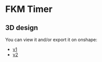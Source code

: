 # FKM Timer

## 3D design 
You can view it and/or export it on onshape: 
 - [v1](https://cad.onshape.com/documents/a197fb44982d02cf4b905a34/w/d4d582c400841c8d2afd5356/e/063a9ed468737fb6f67b27f0?renderMode=0&uiState=65d2904a62856512eae60b89)
 - [v2](https://cad.onshape.com/documents/b9e6ecc4d8625f5993c3f9f8/w/500dd0485ca5c8c194e3d3fd/e/a40639e650796ab94408e0d7?renderMode=0&uiState=66239c4fa9b8ad7b949dae01)

